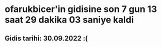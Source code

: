 # ofarukbicer'in gidisine son 7 gun 13 saat 29 dakika 03 saniye kaldi

## Gidis tarihi: 30.09.2022 :(